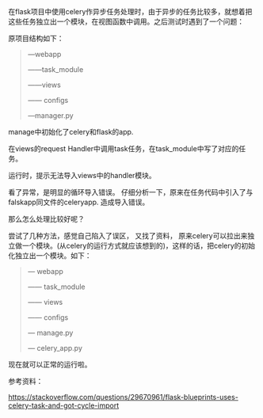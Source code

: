 在flask项目中使用celery作异步任务处理时，由于异步的任务比较多，就想着把这些任务独立出一个模块，在视图函数中调用。之后测试时遇到了一个问题：

原项目结构如下：

> —webapp
>
> ——task_module
>
> ——views
>
> —— configs
>
> —manager.py

manage中初始化了celery和flask的app.

在views的request Handler中调用task任务，在task_module中写了对应的任务。

运行时，提示无法导入views中的handler模块。



看了异常，是明显的循环导入错误。 仔细分析一下，原来在任务代码中引入了与falskapp同文件的celeryapp. 造成导入错误。

那么怎么处理比较好呢？

尝试了几种方法，感觉自己陷入了误区， 又找了资料， 原来celery可以拉出来独立做一个模块。(从celery的运行方式就应该想到的)，这样的话，把celery的初始化独立出一个模块。如下：

>— webapp
>
>—— task_module
>
>—— views
>
>—— configs
>
>— manage.py
>
>— celery_app.py

现在就可以正常的运行啦。



参考资料：

https://stackoverflow.com/questions/29670961/flask-blueprints-uses-celery-task-and-got-cycle-import

